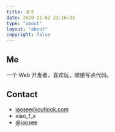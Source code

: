 ```yaml
---
title: 关于
date: 2020-11-02 22:16:33
type: "about"
layout: "about"
copyright: false
---
```


## Me

一个 Web 开发者，喜欢玩，顺便写点代码。

## Contact

- <i class="iconfont footer-social-item  iconmail"></i> [iaosee@outlook.com](mailto:iaosee@outlook.com)
- <i class="iconfont footer-social-item  iconwechat-fill"></i> xiao_f_x
- <i class="iconfont footer-social-item  icongithub-fill"></i> [@iaosee](https://github.com/iaosee)
